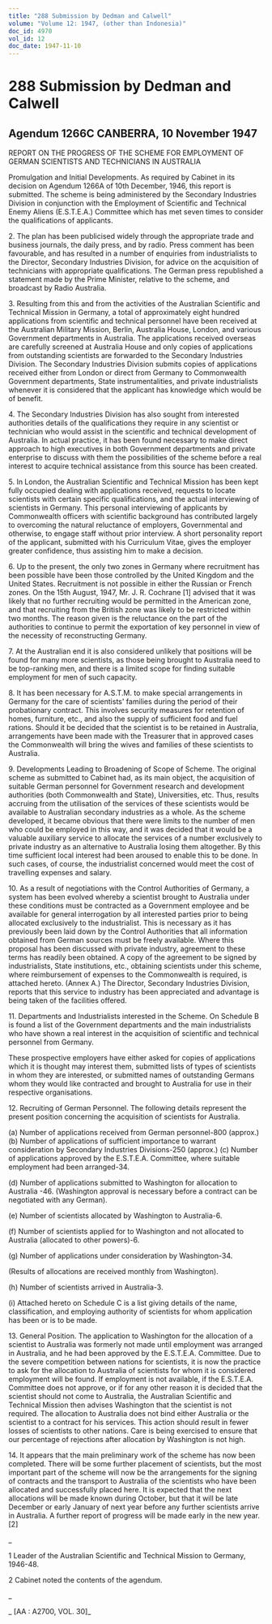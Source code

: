 ```yaml
---
title: "288 Submission by Dedman and Calwell"
volume: "Volume 12: 1947, (other than Indonesia)"
doc_id: 4970
vol_id: 12
doc_date: 1947-11-10
---
```


# 288 Submission by Dedman and Calwell

## Agendum 1266C CANBERRA, 10 November 1947

REPORT ON THE PROGRESS OF THE SCHEME FOR EMPLOYMENT OF GERMAN SCIENTISTS AND TECHNICIANS IN AUSTRALIA

Promulgation and Initial Developments. As required by Cabinet in its decision on Agendum 1266A of 10th December, 1946, this report is submitted. The scheme is being administered by the Secondary Industries Division in conjunction with the Employment of Scientific and Technical Enemy Aliens (E.S.T.E.A.) Committee which has met seven times to consider the qualifications of applicants.

2\. The plan has been publicised widely through the appropriate trade and business journals, the daily press, and by radio. Press comment has been favourable, and has resulted in a number of enquiries from industrialists to the Director, Secondary Industries Division, for advice on the acquisition of technicians with appropriate qualifications. The German press republished a statement made by the Prime Minister, relative to the scheme, and broadcast by Radio Australia.

3\. Resulting from this and from the activities of the Australian Scientific and Technical Mission in Germany, a total of approximately eight hundred applications from scientific and technical personnel have been received at the Australian Military Mission, Berlin, Australia House, London, and various Government departments in Australia. The applications received overseas are carefully screened at Australia House and only copies of applications from outstanding scientists are forwarded to the Secondary Industries Division. The Secondary Industries Division submits copies of applications received either from London or direct from Germany to Commonwealth Government departments, State instrumentalities, and private industrialists whenever it is considered that the applicant has knowledge which would be of benefit.

4\. The Secondary Industries Division has also sought from interested authorities details of the qualifications they require in any scientist or technician who would assist in the scientific and technical development of Australia. In actual practice, it has been found necessary to make direct approach to high executives in both Government departments and private enterprise to discuss with them the possibilities of the scheme before a real interest to acquire technical assistance from this source has been created.

5\. In London, the Australian Scientific and Technical Mission has been kept fully occupied dealing with applications received, requests to locate scientists with certain specific qualifications, and the actual interviewing of scientists in Germany. This personal interviewing of applicants by Commonwealth officers with scientific background has contributed largely to overcoming the natural reluctance of employers, Governmental and otherwise, to engage staff without prior interview. A short personality report of the applicant, submitted with his Curriculum Vitae, gives the employer greater confidence, thus assisting him to make a decision.

6\. Up to the present, the only two zones in Germany where recruitment has been possible have been those controlled by the United Kingdom and the United States. Recruitment is not possible in either the Russian or French zones. On the 15th August, 1947, Mr. J. R. Cochrane [1] advised that it was likely that no further recruiting would be permitted in the American zone, and that recruiting from the British zone was likely to be restricted within two months. The reason given is the reluctance on the part of the authorities to continue to permit the exportation of key personnel in view of the necessity of reconstructing Germany.

7\. At the Australian end it is also considered unlikely that positions will be found for many more scientists, as those being brought to Australia need to be top-ranking men, and there is a limited scope for finding suitable employment for men of such capacity.

8\. It has been necessary for A.S.T.M. to make special arrangements in Germany for the care of scientists' families during the period of their probationary contract. This involves security measures for retention of homes, furniture, etc., and also the supply of sufficient food and fuel rations. Should it be decided that the scientist is to be retained in Australia, arrangements have been made with the Treasurer that in approved cases the Commonwealth will bring the wives and families of these scientists to Australia.

9\. Developments Leading to Broadening of Scope of Scheme. The original scheme as submitted to Cabinet had, as its main object, the acquisition of suitable German personnel for Government research and development authorities (both Commonwealth and State), Universities, etc. Thus, results accruing from the utilisation of the services of these scientists would be available to Australian secondary industries as a whole. As the scheme developed, it became obvious that there were limits to the number of men who could be employed in this way, and it was decided that it would be a valuable auxiliary service to allocate the services of a number exclusively to private industry as an alternative to Australia losing them altogether. By this time sufficient local interest had been aroused to enable this to be done. In such cases, of course, the industrialist concerned would meet the cost of travelling expenses and salary.

10\. As a result of negotiations with the Control Authorities of Germany, a system has been evolved whereby a scientist brought to Australia under these conditions must be contracted as a Government employee and be available for general interrogation by all interested parties prior to being allocated exclusively to the industrialist. This is necessary as it has previously been laid down by the Control Authorities that all information obtained from German sources must be freely available. Where this proposal has been discussed with private industry, agreement to these terms has readily been obtained. A copy of the agreement to be signed by industrialists, State institutions, etc., obtaining scientists under this scheme, where reimbursement of expenses to the Commonwealth is required, is attached hereto. (Annex A.) The Director, Secondary Industries Division, reports that this service to industry has been appreciated and advantage is being taken of the facilities offered.

11\. Departments and Industrialists interested in the Scheme. On Schedule B is found a list of the Government departments and the main industrialists who have shown a real interest in the acquisition of scientific and technical personnel from Germany.

These prospective employers have either asked for copies of applications which it is thought may interest them, submitted lists of types of scientists in whom they are interested, or submitted names of outstanding Germans whom they would like contracted and brought to Australia for use in their respective organisations.

12\. Recruiting of German Personnel. The following details represent the present position concerning the acquisition of scientists for Australia.

(a) Number of applications received from German personnel-800 (approx.) (b) Number of applications of sufficient importance to warrant consideration by Secondary Industries Divisions-250 (approx.) (c) Number of applications approved by the E.S.T.E.A. Committee, where suitable employment had been arranged-34.

(d) Number of applications submitted to Washington for allocation to Australia -46. (Washington approval is necessary before a contract can be negotiated with any German).

(e) Number of scientists allocated by Washington to Australia-6.

(f) Number of scientists applied for to Washington and not allocated to Australia (allocated to other powers)-6.

(g) Number of applications under consideration by Washington-34.

(Results of allocations are received monthly from Washington).

(h) Number of scientists arrived in Australia-3.

(i) Attached hereto on Schedule C is a list giving details of the name, classification, and employing authority of scientists for whom application has been or is to be made.

13\. General Position. The application to Washington for the allocation of a scientist to Australia was formerly not made until employment was arranged in Australia, and he had been approved by the E.S.T.E.A. Committee. Due to the severe competition between nations for scientists, it is now the practice to ask for the allocation to Australia of scientists for whom it is considered employment will be found. If employment is not available, if the E.S.T.E.A. Committee does not approve, or if for any other reason it is decided that the scientist should not come to Australia, the Australian Scientific and Technical Mission then advises Washington that the scientist is not required. The allocation to Australia does not bind either Australia or the scientist to a contract for his services. This action should result in fewer losses of scientists to other nations. Care is being exercised to ensure that our percentage of rejections after allocation by Washington is not high.

14\. It appears that the main preliminary work of the scheme has now been completed. There will be some further placement of scientists, but the most important part of the scheme will now be the arrangements for the signing of contracts and the transport to Australia of the scientists who have been allocated and successfully placed here. It is expected that the next allocations will be made known during October, but that it will be late December or early January of next year before any further scientists arrive in Australia. A further report of progress will be made early in the new year. [2]

_

1 Leader of the Australian Scientific and Technical Mission to Germany, 1946-48.

2 Cabinet noted the contents of the agendum.

_

_ [AA : A2700, VOL. 30]_
